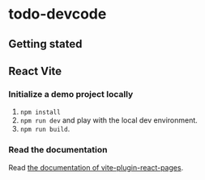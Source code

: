 # todo-devcode

## Getting stated

## React Vite

### Initialize a demo project locally

1. `npm install`
2. `npm run dev` and play with the local dev environment.
3. `npm run build`.

### Read the documentation

Read [the documentation of vite-plugin-react-pages](https://vitejs.github.io/vite-plugin-react-pages/).
